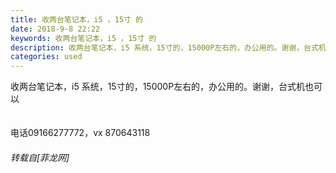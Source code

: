 ```yaml
---
title: 收两台笔记本，i5 ，15寸 的
date: 2018-9-8 22:22
keywords: 收两台笔记本，i5 ，15寸 的
description: 收两台笔记本，i5 系统，15寸的，15000P左右的，办公用的。谢谢，台式机也可以电话09166277772，vx 870643118
categories: used
---
```

<td class="t_f" id="postmessage_1764276">

收两台笔记本，i5 系统，15寸的，15000P左右的，办公用的。谢谢，台式机也可以<br/>
<br/>
<br/>
电话09166277772，vx 870643118</td>
###### 转载自[菲龙网]